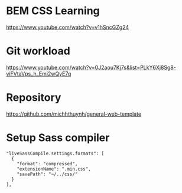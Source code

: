# BEM CSS Learning

https://www.youtube.com/watch?v=v1hSncGZg24

# Git workload

https://www.youtube.com/watch?v=0J2aou7Kj7s&list=PLkY6Xj8Sg8-viFVtaVps_h_Emi2wQyE7q

# Repository

https://github.com/michhthuynh/general-web-template

# Setup Sass compiler

```
"liveSassCompile.settings.formats": [
  {
    "format": "compressed",
    "extensionName": ".min.css",
    "savePath": "~/../css/"
  }
],
```
